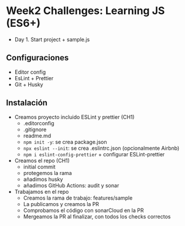 # Week2 Challenges: Learning JS (ES6+)

- Day 1. Start project + sample.js

## Configuraciones

- Editor config
- EsLint + Prettier
- Git + Husky

## Instalación

- Creamos proyecto incluido ESLint y prettier (CH1)
  - .editorconfig
  - .gitignore
  - readme.md
  - `npm init -y`: se crea package.json
  - `npx eslint --init`: se crea .eslintrc.json (opcionalmente Airbnb)
  - `npm i eslint-config-prettier` + configurar ESLint-prettier
- Creamos el repo (CH1)
  - initial commit
  - protegemos la rama
  - añadimos husky
  - añadimos GitHub Actions: audit y sonar
- Trabajamos en el repo
  - Creamos la rama de trabajo: features/sample
  - La publicamos y creamos la PR
  - Comprobamos el código con sonarCloud en la PR
  - Mergeamos la PR al finalizar, con todos los checks correctos

